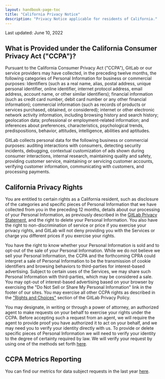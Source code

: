 ```yaml
---
layout: handbook-page-toc
title: "California Privacy Notice"
description: "Privacy Notice applicable for residents of California."
---
```


Last updated: June 10, 2022

## What is Provided under the California Consumer Privacy Act ("CCPA")?

Pursuant to the California Consumer Privacy Act ("CCPA"), GitLab or our service providers may have collected, in the preceding twelve months, the following categories of Personal Information for business or commercial purposes:  Identifiers (such as a real name, alias, postal address, unique personal identifier, online identifier, internet protocol address, email address, account name, or other similar identifiers); financial information (such as credit card number, debit card number or any other financial information); commercial information (such as records of products or services purchased, obtained, or considered); internet or other electronic network activity information, including browsing history and search history; geolocation data; professional or employment-related information; and inferences about preferences, characteristics, psychological trends, predispositions, behavior, attitudes, intelligence, abilities and aptitudes. 

GitLab collects personal data for the following business or commercial purposes:  auditing interactions with consumers, detecting security incidents, debugging, contextual customization of ads shown during consumer interactions, internal research, maintaining quality and safety, providing customer service, maintaining or servicing customer accounts, verifying customer information, communicating with customers, and processing payments.

## California Privacy Rights

You are entitled to certain rights as a California resident, such as disclosure of the categories and specific pieces of Personal Information that we have collected from you in the preceding 12 months, details about our processing of your Personal Information, as previously described in the [GitLab Privacy Statement](https://about.gitlab.com/privacy/), and the right to delete your Personal Information. You also have the right to non-discrimination of service or price if you exercise your privacy rights, and GitLab will not deny providing you with the Services or charge you different prices if you exercise your rights.

You have the right to know whether your Personal Information is sold and to opt-out of the sale of your Personal Information. While we do not believe we sell your Personal Information, the CCPA and the forthcoming CPRA could interpret a sale of Personal Information to be the transmission of cookie identifiers and browsing behaviors to third-parties for interest-based advertising. Subject to certain uses of the Services, we may share such Personal Information with third-parties, which may be considered a sale. You may opt-out of interest-based advertising based on your browser by exercising the "Do Not Sell or Share My Personal Information" link in the footer of our sites. You may exercise all other CCPA rights as described in the ["Rights and Choices"](https://about.gitlab.com/privacy/#rights-and-choices) section of the GitLab Privacy Policy.

You may designate, in writing or through a power of attorney, an authorized agent to make requests on your behalf to exercise your rights under the CCPA. Before accepting such a request from an agent, we will require the agent to provide proof you have authorized it to act on your behalf, and we may need you to verify your identity directly with us. To provide or delete specific pieces of Personal Information we will need to verify your identity to the degree of certainty required by law. We will verify your request by using one of the methods set forth [here](https://about.gitlab.com/handbook/gdpr/).

## CCPA Metrics Reporting

You can find our metrics for data subject requests in the last year [here](https://about.gitlab.com/handbook/legal/ccpa-metrics/). 
